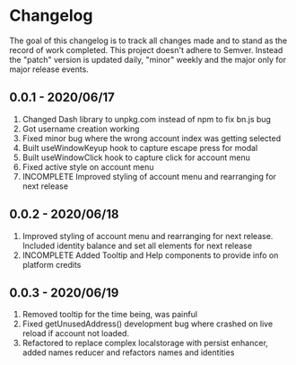 # Changelog
The goal of this changelog is to track all changes made and to stand as the record of work completed. This project doesn't adhere to Semver. Instead the "patch" version is updated daily, "minor" weekly and the major only for major release events.

## 0.0.1 - 2020/06/17
1. Changed Dash library to unpkg.com instead of npm to fix bn.js bug
2. Got username creation working
3. Fixed minor bug where the wrong account index was getting selected
4. Built useWindowKeyup hook to capture escape press for modal
5. Built useWindowClick hook to capture click for account menu
6. Fixed active style on account menu
7. INCOMPLETE Improved styling of account menu and rearranging for next release

## 0.0.2 - 2020/06/18
1. Improved styling of account menu and rearranging for next release. Included identity balance and set all elements for next release
2. INCOMPLETE Added Tooltip and Help components to provide info on platform credits

## 0.0.3 - 2020/06/19
1. Removed tooltip for the time being, was painful
2. Fixed getUnusedAddress() development bug where crashed on live reload if account not loaded.
3. Refactored to replace complex localstorage with persist enhancer, added names reducer and refactors names and identities
